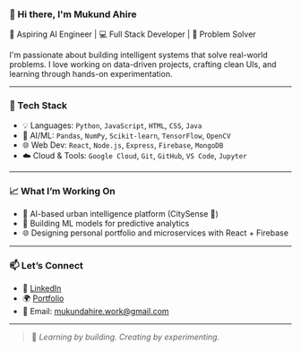 ### 👋 Hi there, I'm Mukund Ahire

🚀 Aspiring AI Engineer | 💻 Full Stack Developer | 🎯 Problem Solver

I'm passionate about building intelligent systems that solve real-world problems. I love working on data-driven projects, crafting clean UIs, and learning through hands-on experimentation.

---

### 🔧 Tech Stack

- 💡 Languages: `Python`, `JavaScript`, `HTML`, `CSS`, `Java`
- 🧠 AI/ML: `Pandas`, `NumPy`, `Scikit-learn`, `TensorFlow`, `OpenCV`
- 🌐 Web Dev: `React`, `Node.js`, `Express`, `Firebase`, `MongoDB`
- ☁️ Cloud & Tools: `Google Cloud`, `Git`, `GitHub`, `VS Code`, `Jupyter`

---

### 📈 What I’m Working On
- 🤖 AI-based urban intelligence platform (CitySense 🌆)
- 🎯 Building ML models for predictive analytics
- 🌐 Designing personal portfolio and microservices with React + Firebase

---

### 📫 Let’s Connect
- 💼 [LinkedIn](https://www.linkedin.com/in/mukund-ahire)
- 🌍 [Portfolio](https://mukund-ahire.github.io/Portfolio-Website/)
- 📧 Email: mukundahire.work@gmail.com

---

> 🧠 *Learning by building. Creating by experimenting.*  
